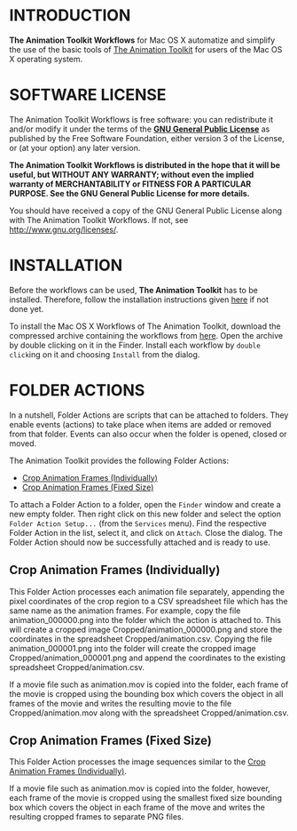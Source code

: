   
INTRODUCTION
============

**The Animation Toolkit Workflows** for Mac OS X automatize and simplify the
use of the basic tools of [The Animation Toolkit][1] for users of the Mac OS X
operating system.


SOFTWARE LICENSE
================

The Animation Toolkit Workflows is free software: you can redistribute it and/or
modify it under the terms of the **[GNU General Public License][2]** as published
by the Free Software Foundation, either version 3 of the License, or (at your option)
any later version.

**The Animation Toolkit Workflows is distributed in the hope that it will be useful,
but WITHOUT ANY WARRANTY; without even the implied warranty of MERCHANTABILITY or
FITNESS FOR A PARTICULAR PURPOSE. See the GNU General Public License for more
details.**

You should have received a copy of the GNU General Public License along with
The Animation Toolkit Workflows. If not, see <http://www.gnu.org/licenses/>.


INSTALLATION
============

Before the workflows can be used, **The Animation Toolkit** has to be installed.
Therefore, follow the installation instructions given [here][3] if not done yet.

To install the Mac OS X Workflows of The Animation Toolkit, download the compressed
archive containing the workflows from [here][4]. Open the archive by double clicking
on it in the Finder. Install each workflow by `double click`ing on it and choosing
`Install` from the dialog.


FOLDER ACTIONS
==============

In a nutshell, Folder Actions are scripts that can be attached to folders.
They enable events (actions) to take place when items are added or removed from
that folder. Events can also occur when the folder is opened, closed or moved.

The Animation Toolkit provides the following Folder Actions:

- [Crop Animation Frames (Individually)](#crop-frames-individually)
- [Crop Animation Frames (Fixed Size)](#crop-frames-fixed)

To attach a Folder Action to a folder, open the `Finder` window and create a new
empty folder. Then right click on this new folder and select the option
`Folder Action Setup...` (from the `Services` menu). Find the respective
Folder Action in the list, select it, and click on `Attach`. Close the dialog.
The Folder Action should now be successfully attached and is ready to use.


<a id="crop-frames-individually"></a>
Crop Animation Frames (Individually)
------------------------------------

This Folder Action processes each animation file separately, appending the pixel
coordinates of the crop region to a CSV spreadsheet file which has the same name
as the animation frames.
For example, copy the file animation_000000.png into the folder which the
action is attached to. This will create a cropped image
Cropped/animation_000000.png and store the coordinates in the spreadsheet
Cropped/animation.csv. Copying the file animation_000001.png into the
folder will create the cropped image Cropped/animation_000001.png and append
the coordinates to the existing spreadsheet Cropped/animation.csv.

If a movie file such as animation.mov is copied into the folder, each frame
of the movie is cropped using the bounding box which covers the object in all
frames of the movie and writes the resulting movie to the file
Cropped/animation.mov along with the spreadsheet Cropped/animation.csv.


<a id="crop-frames-fixed"></a>
Crop Animation Frames (Fixed Size)
----------------------------------

This Folder Action processes the image sequences similar to the
[Crop Animation Frames (Individually)](#action-crop-frames-individually).

If a movie file such as animation.mov is copied into the folder, however,
each frame of the movie is cropped using the smallest fixed size bounding
box which covers the object in each frame of the move and writes the
resulting cropped frames to separate PNG files.



[1]: https://github.com/schuhschuh/AnimationToolkit
[2]: http://www.gnu.org/licenses/
[3]: https://github.com/schuhschuh/AnimationToolkit/blob/master/README.md
[4]: https://github.com/schuhschuh/AnimationToolkit/archive/workflows-v0.1.zip
